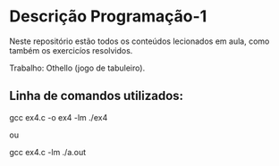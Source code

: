 # Descrição Programação-1

Neste repositório estão todos os conteúdos lecionados em aula, como também os exercicíos resolvidos.

Trabalho: Othello (jogo de tabuleiro).

## Linha de comandos utilizados:

gcc ex4.c -o ex4 -lm
./ex4

ou

gcc ex4.c -lm
./a.out
